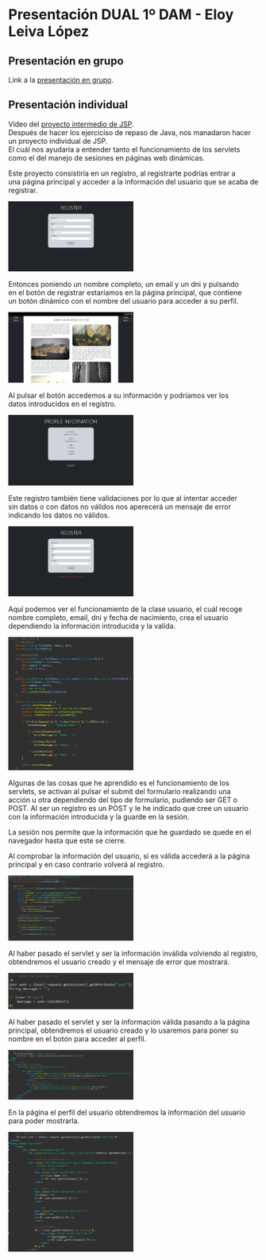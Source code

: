 # Presentación DUAL 1º DAM - Eloy Leiva López

## Presentación en grupo
Link a la [presentación en grupo](https://www.canva.com/design/DAGGN6EK2kc/HYAimlMYs5RSJxU7h1lwqw/view?utm_content=DAGGN6EK2kc&utm_campaign=designshare&utm_medium=link&utm_source=editor).

## Presentación individual
Vídeo del [proyecto intermedio de JSP](https://youtu.be/Ixd1xm60gYE).  
Después de hacer los ejerciciso de repaso de Java, nos manadaron hacer un proyecto individual de JSP.  
El cuál nos ayudaría a entender tanto el funcionamiento de los servlets como el del manejo de sesiones en páginas web dinámicas.  

Este proyecto consistiría en un registro, al registrarte podrías entrar a  
una página principal y acceder a la información del usuario que se acaba de  
registrar.  
  
<img src="./images/register.png" style="width: 50%;">
  
Entonces poniendo un nombre completo, un email y un dni y pulsando  
en el botón de registrar estaríamos en la página principal, que contiene  
un botón dinámico con el nombre del usuario para acceder a su perfil.  
  
<img src="./images/home.png" style="width: 50%;">
  
Al pulsar el botón accedemos a su información y podríamos ver los  
datos introducidos en el registro.  
  
<img src="./images/profile.png" style="width: 50%;">
  
Este registro también tiene validaciones por lo que al intentar acceder  
sin datos o con datos no válidos nos aperecerá un mensaje de error  
indicando los datos no válidos.  
  
<img src="./images/error.png" style="width: 50%;">
  
Aquí podemos ver el funcionamiento de la clase usuario, el cuál recoge  
nombre completo, email, dni y fecha de nacimiento, crea el usuario  
dependiendo la información introducida y la valida.  
  
<img src="./images/user.png" style="width: 50%;">
  
Algunas de las cosas que he aprendido es el funcionamiento de los  
servlets, se activan al pulsar el submit del formulario realizando una  
acción u otra dependiendo del tipo de formulario, pudiendo ser GET o  
POST. Al ser un registro es un POST y le he indicado que cree un usuario  
con la información introducida y la guarde en la sesión.  
  
La sesión nos permite que la información que he guardado se quede en el  
navegador hasta que este se cierre.  
  
Al comprobar la información del usuario, si es válida accederá a la página  
principal y en caso contrario volverá al registro.  
  
<img src="./images/servlet.png" style="width: 50%;">
  
Al haber pasado el servlet y ser la información inválida volviendo al registro,  
obtendremos el usuario creado y el mensaje de error que mostrará. 
  
<img src="./images/register_jsp.png" style="width: 50%;">
  
Al haber pasado el servlet y ser la información válida pasando a la página  
principal, obtendremos el usuario creado y lo usaremos para poner su  
nombre en el botón para acceder al perfil.  
  
<img src="./images/home_jsp.png" style="width: 50%;">

En la página el perfil del usuario obtendremos la información del usuario  
para poder mostrarla.  
  
<img src="./images/profile_jsp.png" style="width: 50%;">
